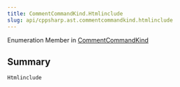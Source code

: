 ```yaml
---
title: CommentCommandKind.Htmlinclude
slug: api/cppsharp.ast.commentcommandkind.htmlinclude
---
```

Enumeration Member in [CommentCommandKind](/api/cppsharp/ast/commentcommandkind)

## Summary



```csharp
Htmlinclude
```

